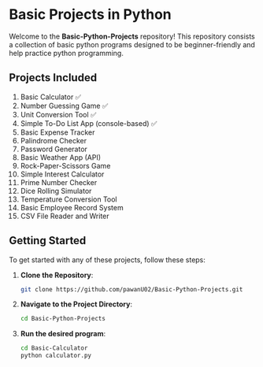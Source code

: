 # Basic Projects in Python

Welcome to the **Basic-Python-Projects** repository! This repository consists a collection of basic python programs designed to be beginner-friendly and help practice python programming.

## Projects Included

1. Basic Calculator ✅
2. Number Guessing Game ✅
3. Unit Conversion Tool ✅
4. Simple To-Do List App (console-based) ✅
5. Basic Expense Tracker
6. Palindrome Checker
7. Password Generator
8. Basic Weather App (API)
9. Rock-Paper-Scissors Game
10. Simple Interest Calculator
11. Prime Number Checker
12. Dice Rolling Simulator
13. Temperature Conversion Tool
14. Basic Employee Record System
15. CSV File Reader and Writer

## Getting Started

To get started with any of these projects, follow these steps:

1. **Clone the Repository**:
   ```bash
   git clone https://github.com/pawanU02/Basic-Python-Projects.git
   ```
2. **Navigate to the Project Directory**:
   ```bash
   cd Basic-Python-Projects
   ```
3. **Run the desired program**:
   ```bash
   cd Basic-Calculator
   python calculator.py
   ```

